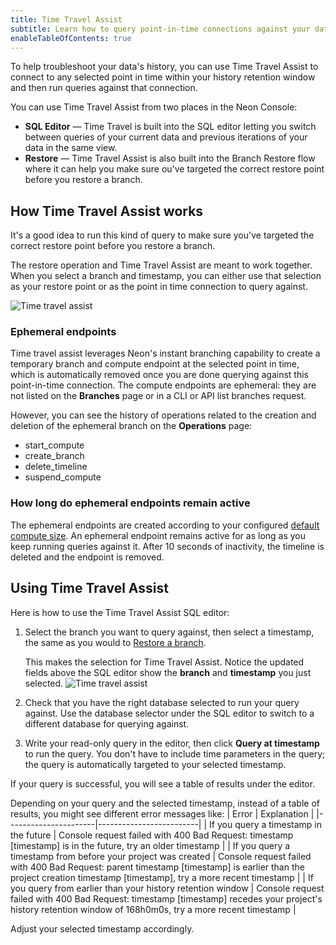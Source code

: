 ```yaml
---
title: Time Travel Assist
subtitle: Learn how to query point-in-time connections against your data's history
enableTableOfContents: true
---
```


To help troubleshoot your data's history, you can use Time Travel Assist to connect to any selected point in time within your history retention window and then run queries against that connection. 

You can use Time Travel Assist from two places in the Neon Console:

- **SQL Editor** &#8212; Time Travel is built into the SQL editor letting you switch between queries of your current data and previous iterations of your data in the same view.
- **Restore** &#8212; Time Travel Assist is also built into the Branch Restore flow where it can help you make sure ou've targeted the correct restore point before you restore a branch.

## How Time Travel Assist works

It's a good idea to run this kind of query to make sure you've targeted the correct restore point before you restore a branch.

The restore operation and Time Travel Assist are meant to work together. When you select a branch and timestamp, you can either use that selection as your restore point or as the point in time connection to query against.

![Time travel assist](/docs/guides/branch_time_travel.png)

### Ephemeral endpoints

Time travel assist leverages Neon's instant branching capability to create a temporary branch and compute endpoint at the selected point in time, which is automatically removed once you are done querying against this point-in-time connection. The compute endpoints are ephemeral: they are not listed on the **Branches** page or in a CLI or API list branches request.

However, you can see the history of operations related to the creation and deletion of the ephemeral branch on the **Operations** page:

- start_compute
- create_branch
- delete_timeline
- suspend_compute

### How long do ephemeral endpoints remain active

The ephemeral endpoints are created according to your configured [default compute size](/docs/manage/projects#reset-the-default-compute-size). An ephemeral endpoint remains active for as long as you keep running queries against it. After 10 seconds of inactivity, the timeline is deleted and the endpoint is removed.

## Using Time Travel Assist

Here is how to use the Time Travel Assist SQL editor:

1. Select the branch you want to query against, then select a timestamp, the same as you would to [Restore a branch](#restore-a-branch-to-an-earlier-state).

    This makes the selection for Time Travel Assist. Notice the updated fields above the SQL editor show the **branch** and **timestamp** you just selected.
    ![Time travel assist](/docs/guides/time_travel_assist.png)
  
1. Check that you have the right database selected to run your query against. Use the database selector under the SQL editor to switch to a different database for querying against.
1. Write your read-only query in the editor, then click **Query at timestamp** to run the query. You don't have to include time parameters in the query; the query is automatically targeted to your selected timestamp.

If your query is successful, you will see a table of results under the editor.

Depending on your query and the selected timestamp, instead of a table of results, you might see different error messages like:
| Error                | Explanation             |
|----------------------|-------------------------|
| If you query a timestamp in the future         | Console request failed with 400 Bad Request: timestamp [timestamp] is in the future, try an older timestamp |
| If you query a timestamp from before your project was created | Console request failed with 400 Bad Request: parent timestamp [timestamp] is earlier than the project creation timestamp [timestamp], try a more recent timestamp |
| If you query from earlier than your history retention window | Console request failed with 400 Bad Request: timestamp [timestamp] recedes your project's history retention window of 168h0m0s, try a more recent timestamp |

Adjust your selected timestamp accordingly.